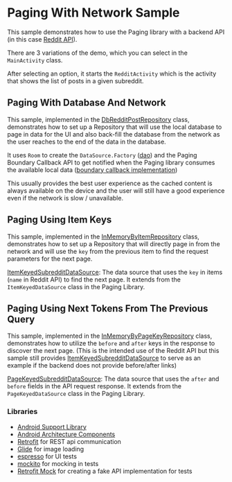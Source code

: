 # Paging With Network Sample

This sample demonstrates how to use the Paging library with a backend API (in this
case [Reddit API][8]).

There are 3 variations of the demo, which you can select in the `MainActivity` class.

After selecting an option, it starts the `RedditActivity` which is the activity that
shows the list of posts in a given subreddit.

## Paging With Database And Network
This sample, implemented in the [DbRedditPostRepository][1] class, demonstrates how to set up
a Repository that will use the local database to page in data for the UI and also back-fill
the database from the network as the user reaches to the end of the data in the database.

It uses `Room` to create the `DataSource.Factory` ([dao][3]) and the Paging Boundary Callback
API to get notified when the Paging library consumes the available local data ([boundary callback
implementation][4])

This usually provides the best user experience as the cached content is always available
on the device and the user will still have a good experience even if the network is slow /
unavailable.

## Paging Using Item Keys
This sample, implemented in the [InMemoryByItemRepository][2] class, demonstrates how to
set up a Repository that will directly page in from the network and will use the `key` from
the previous item to find the request parameters for the next page.

[ItemKeyedSubredditDataSource][5]: The data source that uses the `key` in items
(`name` in Reddit API) to find the next page. It extends from the `ItemKeyedDataSource` class
in the Paging Library.

## Paging Using Next Tokens From The Previous Query
This sample, implemented in the [InMemoryByPageKeyRepository][6] class, demonstrates how to
utilize the `before` and `after` keys in the response to discover the next page. (This is
the intended use of the Reddit API but this sample still provides
[ItemKeyedSubredditDataSource][5] to serve as an example if the backend does not provide
before/after links)

[PageKeyedSubredditDataSource][7]: The data source that uses the `after` and `before` fields
in the API request response. It extends from the `PageKeyedDataSource` class
in the Paging Library.


### Libraries
* [Android Support Library][support-lib]
* [Android Architecture Components][arch]
* [Retrofit][retrofit] for REST api communication
* [Glide][glide] for image loading
* [espresso][espresso] for UI tests
* [mockito][mockito] for mocking in tests
* [Retrofit Mock][retrofit-mock] for creating a fake API implementation for tests

[1]: app/src/main/java/com/android/example/paging/pagingwithnetwork/reddit/repository/inDb/DbRedditPostRepository.kt
[2]: app/src/main/java/com/android/example/paging/pagingwithnetwork/reddit/repository/inMemory/byItem/InMemoryByItemRepository.kt
[3]: app/src/main/java/com/android/example/paging/pagingwithnetwork/reddit/db/EventDao.kt
[4]: app/src/main/java/com/android/example/paging/pagingwithnetwork/reddit/repository/inDb/BoundaryCallback.kt
[5]: app/src/main/java/com/android/example/paging/pagingwithnetwork/reddit/repository/inMemory/byItem/ItemKeyedSubredditDataSource.kt
[6]: app/src/main/java/com/android/example/paging/pagingwithnetwork/reddit/repository/inMemory/byPage/InMemoryByPageKeyRepository.kt
[7]: app/src/main/java/com/android/example/paging/pagingwithnetwork/reddit/repository/inMemory/byPage/PageKeyedSubredditDataSource.kt
[8]: https://www.reddit.com/dev/api/#listings
[mockwebserver]: https://github.com/square/okhttp/tree/master/mockwebserver
[support-lib]: https://developer.android.com/topic/libraries/support-library/index.html
[arch]: https://developer.android.com/arch
[espresso]: https://google.github.io/android-testing-support-library/docs/espresso/
[retrofit]: http://square.github.io/retrofit
[glide]: https://github.com/bumptech/glide
[mockito]: http://site.mockito.org
[retrofit-mock]: https://github.com/square/retrofit/tree/master/retrofit-mock